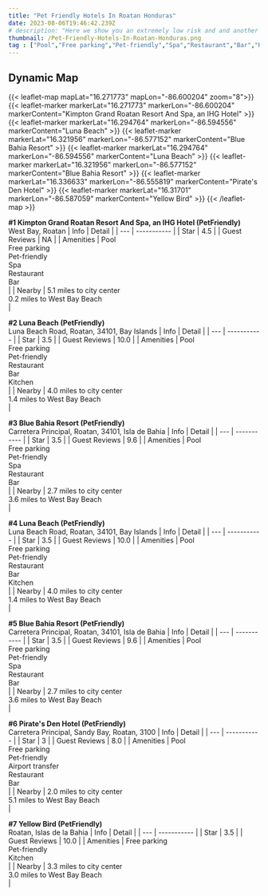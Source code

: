 ```yaml
---
title: "Pet Friendly Hotels In Roatan Honduras"
date: 2023-08-06T19:46:42.239Z
# description: "Here we show you an extremely low risk and and another medium risk approach to earn passive income "
thumbnail: /Pet-Friendly-Hotels-In-Roatan-Honduras.png
tag : ["Pool","Free parking","Pet-friendly","Spa","Restaurant","Bar","Kitchen","Airport transfer"]
---
```


## Dynamic Map
{{< leaflet-map  mapLat="16.271773" mapLon="-86.600204" zoom="8">}}
    {{< leaflet-marker markerLat="16.271773" markerLon="-86.600204" markerContent="Kimpton Grand Roatan Resort And Spa, an IHG Hotel" >}}
    {{< leaflet-marker markerLat="16.294764" markerLon="-86.594556" markerContent="Luna Beach" >}}
    {{< leaflet-marker markerLat="16.321956" markerLon="-86.577152" markerContent="Blue Bahia Resort" >}}
    {{< leaflet-marker markerLat="16.294764" markerLon="-86.594556" markerContent="Luna Beach" >}}
    {{< leaflet-marker markerLat="16.321956" markerLon="-86.577152" markerContent="Blue Bahia Resort" >}}
    {{< leaflet-marker markerLat="16.336633" markerLon="-86.555819" markerContent="Pirate's Den Hotel" >}}
    {{< leaflet-marker markerLat="16.31701" markerLon="-86.587059" markerContent="Yellow Bird" >}}
{{< /leaflet-map >}}


**#1 Kimpton Grand Roatan Resort And Spa, an IHG Hotel (PetFriendly)**<br>West Bay, Roatan
| Info | Detail |
| --- | ----------- |
| Star | 4.5 |
| Guest Reviews | NA |
| Amenities | Pool<br>Free parking<br>Pet-friendly<br>Spa<br>Restaurant<br>Bar<br> |
| Nearby | 5.1 miles to city center<br>0.2 miles to West Bay Beach<br> |

**#2 Luna Beach (PetFriendly)**<br>Luna Beach Road, Roatan, 34101, Bay Islands
| Info | Detail |
| --- | ----------- |
| Star | 3.5 |
| Guest Reviews | 10.0 |
| Amenities | Pool<br>Free parking<br>Pet-friendly<br>Restaurant<br>Bar<br>Kitchen<br> |
| Nearby | 4.0 miles to city center<br>1.4 miles to West Bay Beach<br> |

**#3 Blue Bahia Resort (PetFriendly)**<br>Carretera Principal, Roatan, 34101, Isla de Bahia
| Info | Detail |
| --- | ----------- |
| Star | 3.5 |
| Guest Reviews | 9.6 |
| Amenities | Pool<br>Free parking<br>Pet-friendly<br>Spa<br>Restaurant<br>Bar<br> |
| Nearby | 2.7 miles to city center<br>3.6 miles to West Bay Beach<br> |

**#4 Luna Beach (PetFriendly)**<br>Luna Beach Road, Roatan, 34101, Bay Islands
| Info | Detail |
| --- | ----------- |
| Star | 3.5 |
| Guest Reviews | 10.0 |
| Amenities | Pool<br>Free parking<br>Pet-friendly<br>Restaurant<br>Bar<br>Kitchen<br> |
| Nearby | 4.0 miles to city center<br>1.4 miles to West Bay Beach<br> |

**#5 Blue Bahia Resort (PetFriendly)**<br>Carretera Principal, Roatan, 34101, Isla de Bahia
| Info | Detail |
| --- | ----------- |
| Star | 3.5 |
| Guest Reviews | 9.6 |
| Amenities | Pool<br>Free parking<br>Pet-friendly<br>Spa<br>Restaurant<br>Bar<br> |
| Nearby | 2.7 miles to city center<br>3.6 miles to West Bay Beach<br> |

**#6 Pirate's Den Hotel (PetFriendly)**<br>Carretera Principal, Sandy Bay, Roatan, 3100
| Info | Detail |
| --- | ----------- |
| Star | 3 |
| Guest Reviews | 8.0 |
| Amenities | Pool<br>Free parking<br>Pet-friendly<br>Airport transfer<br>Restaurant<br>Bar<br> |
| Nearby | 2.0 miles to city center<br>5.1 miles to West Bay Beach<br> |

**#7 Yellow Bird (PetFriendly)**<br>Roatan, Islas de la Bahia
| Info | Detail |
| --- | ----------- |
| Star | 3.5 |
| Guest Reviews | 10.0 |
| Amenities | Free parking<br>Pet-friendly<br>Kitchen<br> |
| Nearby | 3.3 miles to city center<br>3.0 miles to West Bay Beach<br> |

